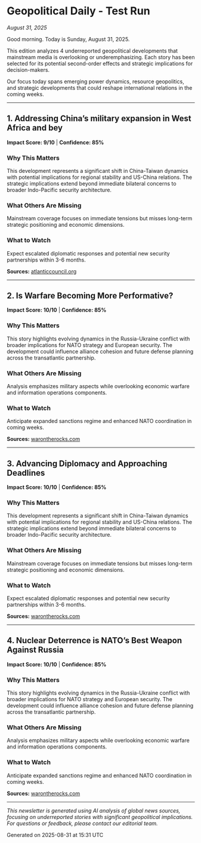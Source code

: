 # Geopolitical Daily - Test Run
*August 31, 2025*

Good morning. Today is Sunday, August 31, 2025.

This edition analyzes 4 underreported geopolitical developments that mainstream media is overlooking or underemphasizing. Each story has been selected for its potential second-order effects and strategic implications for decision-makers.

Our focus today spans emerging power dynamics, resource geopolitics, and strategic developments that could reshape international relations in the coming weeks.

---

## 1. Addressing China’s military expansion in West Africa and bey

**Impact Score: 9/10** | **Confidence: 85%**

### Why This Matters
This development represents a significant shift in China-Taiwan dynamics with potential implications for regional stability and US-China relations. The strategic implications extend beyond immediate bilateral concerns to broader Indo-Pacific security architecture.

### What Others Are Missing
Mainstream coverage focuses on immediate tensions but misses long-term strategic positioning and economic dimensions.

### What to Watch
Expect escalated diplomatic responses and potential new security partnerships within 3-6 months.

**Sources:** [atlanticcouncil.org](https://www.atlanticcouncil.org/in-depth-research-reports/issue-brief/addressing-chinas-military-expansion-in-west-africa-and-beyond/)

---

## 2. Is Warfare Becoming More Performative?

**Impact Score: 10/10** | **Confidence: 85%**

### Why This Matters
This story highlights evolving dynamics in the Russia-Ukraine conflict with broader implications for NATO strategy and European security. The development could influence alliance cohesion and future defense planning across the transatlantic partnership.

### What Others Are Missing
Analysis emphasizes military aspects while overlooking economic warfare and information operations components.

### What to Watch
Anticipate expanded sanctions regime and enhanced NATO coordination in coming weeks.

**Sources:** [warontherocks.com](https://warontherocks.com/2025/08/is-warfare-becoming-more-performative/)

---

## 3. Advancing Diplomacy and Approaching Deadlines

**Impact Score: 10/10** | **Confidence: 85%**

### Why This Matters
This development represents a significant shift in China-Taiwan dynamics with potential implications for regional stability and US-China relations. The strategic implications extend beyond immediate bilateral concerns to broader Indo-Pacific security architecture.

### What Others Are Missing
Mainstream coverage focuses on immediate tensions but misses long-term strategic positioning and economic dimensions.

### What to Watch
Expect escalated diplomatic responses and potential new security partnerships within 3-6 months.

**Sources:** [warontherocks.com](https://warontherocks.com/2025/07/advancing-diplomacy-and-approaching-deadlines/)

---

## 4. Nuclear Deterrence is NATO’s Best Weapon Against Russia

**Impact Score: 10/10** | **Confidence: 85%**

### Why This Matters
This story highlights evolving dynamics in the Russia-Ukraine conflict with broader implications for NATO strategy and European security. The development could influence alliance cohesion and future defense planning across the transatlantic partnership.

### What Others Are Missing
Analysis emphasizes military aspects while overlooking economic warfare and information operations components.

### What to Watch
Anticipate expanded sanctions regime and enhanced NATO coordination in coming weeks.

**Sources:** [warontherocks.com](https://warontherocks.com/2025/07/nuclear-deterrence-is-natos-best-weapon-against-russia/)

---


*This newsletter is generated using AI analysis of global news sources, focusing on underreported stories with significant geopolitical implications. For questions or feedback, please contact our editorial team.*

Generated on 2025-08-31 at 15:31 UTC
